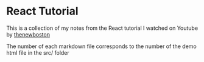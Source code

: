 # React Tutorial

This is a collection of my notes from the React tutorial I watched on Youtube by [thenewboston](https://www.youtube.com/channel/UCJbPGzawDH1njbqV-D5HqKw)

The number of each markdown file corresponds to the number of the demo html file in the src/ folder

